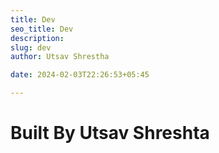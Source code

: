 ```yaml
---
title: Dev
seo_title: Dev
description: 
slug: dev
author: Utsav Shrestha

date: 2024-02-03T22:26:53+05:45

---
```


# Built By Utsav Shreshta